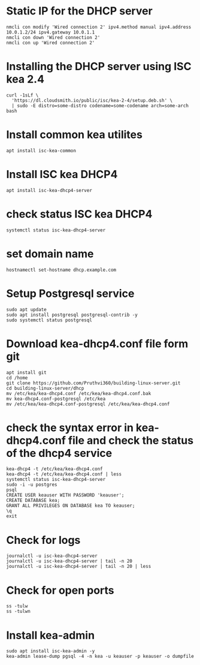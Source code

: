 # Static IP for the DHCP server
```
nmcli con modify 'Wired connection 2' ipv4.method manual ipv4.address 10.0.1.2/24 ipv4.gateway 10.0.1.1
nmcli con down 'Wired connection 2'
nmcli con up 'Wired connection 2'
```

# Installing the DHCP server using ISC kea 2.4
```
curl -1sLf \
  'https://dl.cloudsmith.io/public/isc/kea-2-4/setup.deb.sh' \
  | sudo -E distro=some-distro codename=some-codename arch=some-arch bash
```
# Install common kea utilites
```
apt install isc-kea-common
```

# Install ISC kea DHCP4 
```
apt install isc-kea-dhcp4-server
```
# check status ISC kea DHCP4 
```
systemctl status isc-kea-dhcp4-server
```
# set domain name
```
hostnamectl set-hostname dhcp.example.com
```
# Setup Postgresql service
```
sudo apt update
sudo apt install postgresql postgresql-contrib -y
sudo systemctl status postgresql

```
# Download kea-dhcp4.conf file form git
```
apt install git
cd /home
git clone https://github.com/Pruthvi360/building-linux-server.git
cd building-linux-server/dhcp
mv /etc/kea/kea-dhcp4.conf /etc/kea/kea-dhcp4.conf.bak
mv kea-dhcp4.conf-postgresql /etc/kea
mv /etc/kea/kea-dhcp4.conf-postgresql /etc/kea/kea-dhcp4.conf
```
# check the syntax error in kea-dhcp4.conf file and check the status of the dhcp4 service
```
kea-dhcp4 -t /etc/kea/kea-dhcp4.conf
kea-dhcp4 -t /etc/kea/kea-dhcp4.conf | less
systemctl status isc-kea-dhcp4-server
sudo -i -u postgres
psql
CREATE USER keauser WITH PASSWORD 'keauser';
CREATE DATABASE kea;
GRANT ALL PRIVILEGES ON DATABASE kea TO keauser;
\q
exit
```
# Check for logs
```
journalctl -u isc-kea-dhcp4-server
journalctl -u isc-kea-dhcp4-server | tail -n 20
journalctl -u isc-kea-dhcp4-server | tail -n 20 | less
```
# Check for open ports
```
ss -tulw
ss -tulwn
```
# Install kea-admin 
```
sudo apt install isc-kea-admin -y
kea-admin lease-dump pgsql -4 -n kea -u keauser -p keauser -o dumpfile
```
